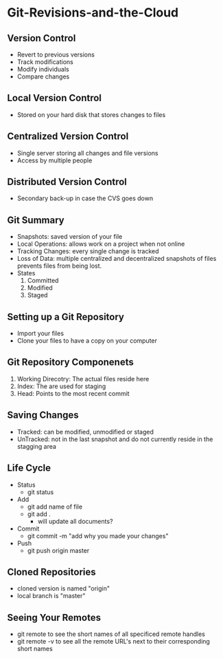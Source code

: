 # Git-Revisions-and-the-Cloud

## Version Control
  * Revert to previous versions
  * Track modifications
  * Modify individuals
  * Compare changes
  
## Local Version Control
  * Stored on your hard disk that stores changes to files
  
## Centralized Version Control
  * Single server storing all changes and file versions
  * Access by multiple people
  
## Distributed Version Control
  * Secondary back-up in case the CVS goes down
  
## Git Summary
  * Snapshots: saved version of your file
  * Local Operations: allows work on a project when not online
  * Tracking Changes: every single change is tracked
  * Loss of Data: multiple centralized and decentralized snapshots of files prevents files from being lost.
  * States
    1. Committed
    2. Modified
    3. Staged
    
## Setting up a Git Repository
  * Import your files
  * Clone your files to have a copy on your computer
  
## Git Repository Componenets
  1. Working Direcotry: The actual files reside here
  2. Index: The are used for staging
  3. Head: Points to the most recent commit
  
## Saving Changes
  * Tracked: can be modified, unmodified or staged
  * UnTracked: not in the last snapshot and do not currently reside in the stagging area
  
## Life Cycle 
  * Status
    * git status
  * Add
    * git add name of file
    * git add .
      * will update all documents?
  * Commit 
    * git commit -m "add why you made your changes"
  * Push
    * git push origin master
    
## Cloned Repositories
  * cloned version is named "origin"
  * local branch is "master"
  
## Seeing Your Remotes
  * git remote to see the short names of all specificed remote handles
  * git remote -v to see all the remote URL's next to their corresponding short names
